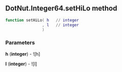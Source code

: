 ## DotNut.Integer64.setHiLo method


```lua
function setHiLo( h   // integer
                , l   // integer
                )
```


### Parameters

**h** (**integer**) - ![h]

**l** (**integer**) - ![l]

